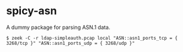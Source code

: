 spicy-asn
=================================

A dummy package for parsing ASN.1 data.

```
$ zeek -C -r ldap-simpleauth.pcap local "ASN::asn1_ports_tcp = { 3268/tcp }" "ASN::asn1_ports_udp = { 3268/udp }"
```
